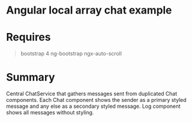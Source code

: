 # Angular local array chat example

# Requires

> bootstrap 4
> ng-bootstrap
> ngx-auto-scroll

# Summary

Central ChatService that gathers messages sent from duplicated Chat components. Each Chat component shows the sender as a primary styled message and any else as a secondary styled message. Log component shows all messages without styling.
